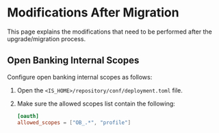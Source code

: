 # Modifications After Migration

This page explains the modifications that need to be performed after the upgrade/migration process.

## Open Banking Internal Scopes

Configure open banking internal scopes as follows:

1. Open the `<IS_HOME>/repository/conf/deployment.toml` file.

2. Make sure the allowed scopes list contain the following: 

      ``` toml
      [oauth]
      allowed_scopes = ["OB_.*", "profile"]
      ```

